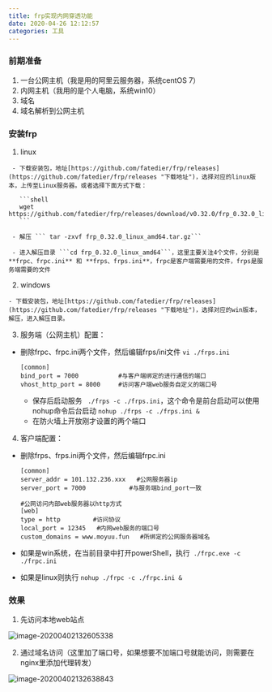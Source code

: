 ```yaml
---
title: frp实现内网穿透功能
date: 2020-04-26 12:12:57
categories: 工具
---
```


### 前期准备

  1. 一台公网主机（我是用的阿里云服务器，系统centOS 7）
  2. 内网主机（我用的是个人电脑，系统win10） 
  3. 域名
  4. 域名解析到公网主机

### 安装frp

  1. linux
<!-- more -->
     - 下载安装包，地址[https://github.com/fatedier/frp/releases](https://github.com/fatedier/frp/releases "下载地址")，选择对应的linux版本，上传至Linux服务器。或者选择下面方式下载：

       ```shell
       wget https://github.com/fatedier/frp/releases/download/v0.32.0/frp_0.32.0_linux_amd64.tar.gz
       ```

     - 解压 ``` tar -zxvf frp_0.32.0_linux_amd64.tar.gz```

     - 进入解压目录 ```cd frp_0.32.0_linux_amd64```，这里主要关注4个文件，分别是**frpc、frpc.ini** 和 **frps、frps.ini**，frpc是客户端需要用的文件，frps是服务端需要的文件


  2. windows

    - 下载安装包，地址[https://github.com/fatedier/frp/releases](https://github.com/fatedier/frp/releases "下载地址")，选择对应的win版本，解压，进入解压目录。
    
    

  3. 服务端（公网主机）配置：

   - 删除frpc、frpc.ini两个文件，然后编辑frps/ini文件 ```vi ./frps.ini```

     ```shell
     [common]
     bind_port = 7000           #与客户端绑定的进行通信的端口
     vhost_http_port = 8000     #访问客户端web服务自定义的端口号
     ```

       -  保存后启动服务 ``` ./frps -c ./frps.ini```，这个命令是前台启动可以使用nohup命令后台启动 ```nohup ./frps -c ./frps.ini &```
       -  在防火墙上开放刚才设置的两个端口

  4. 客户端配置：

   - 删除frps、frps.ini两个文件，然后编辑frpc.ini

     ```shell
     [common]
     server_addr = 101.132.236.xxx   #公网服务器ip
     server_port = 7000            #与服务端bind_port一致
      
     #公网访问内部web服务器以http方式
     [web]
     type = http         #访问协议
     local_port = 12345   #内网web服务的端口号
     custom_domains = www.moyuu.fun   #所绑定的公网服务器域名
     ```

   - 如果是win系统，在当前目录中打开powerShell，执行``` ./frpc.exe -c ./frpc.ini```
   - 如果是linux则执行 ```nohup ./frpc -c ./frpc.ini &```

###  效果

  1. 先访问本地web站点

   ![image-20200402132605338](http://file.moyuu.fun:10031/images/image-20200402132605338.png)

  2. 通过域名访问（这里加了端口号，如果想要不加端口号就能访问，则需要在nginx里添加代理转发）

   ![image-20200402132638843](http://file.moyuu.fun:10031/images/image-20200402132638843.png)